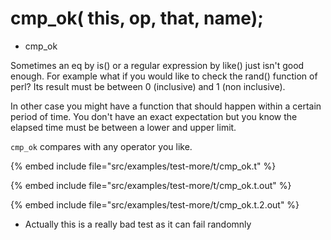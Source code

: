 # cmp_ok(   this,   op,  that,    name);


* cmp_ok



Sometimes an eq by is() or a regular expression by like() just isn't good enough.
For example what if you would like to check the rand() function of perl? Its result 
must be between 0 (inclusive) and 1 (non inclusive).



In other case you might have a function that should happen within a certain period of time.
You don't have an exact expectation but you know the elapsed time must be between a lower
and upper limit.


`cmp_ok` compares with any operator you like.

{% embed include file="src/examples/test-more/t/cmp_ok.t" %}

{% embed include file="src/examples/test-more/t/cmp_ok.t.out" %}

{% embed include file="src/examples/test-more/t/cmp_ok.t.2.out" %}

* Actually this is a really bad test as it can fail randomnly


